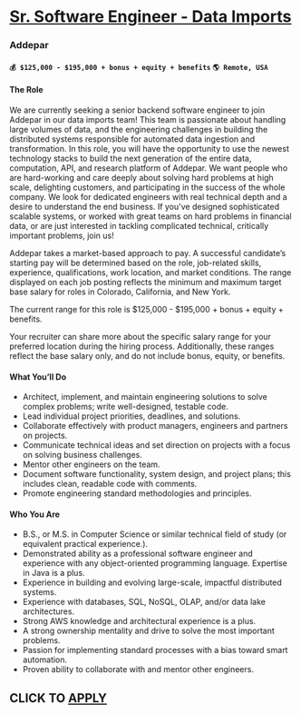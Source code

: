 # [Sr. Software Engineer - Data Imports](https://www.remotewlb.com/apply/sr-software-engineer-data-imports)  
### Addepar  
#### `💰 $125,000 - $195,000 + bonus + equity + benefits` `🌎 Remote, USA`  

#### **The Role**

We are currently seeking a senior backend software engineer to join Addepar in our data imports team! This team is passionate about handling large volumes of data, and the engineering challenges in building the distributed systems responsible for automated data ingestion and transformation. In this role, you will have the opportunity to use the newest technology stacks to build the next generation of the entire data, computation, API, and research platform of Addepar. We want people who are hard-working and care deeply about solving hard problems at high scale, delighting customers, and participating in the success of the whole company. We look for dedicated engineers with real technical depth and a desire to understand the end business. If you've designed sophisticated scalable systems, or worked with great teams on hard problems in financial data, or are just interested in tackling complicated technical, critically important problems, join us!

Addepar takes a market-based approach to pay. A successful candidate’s starting pay will be determined based on the role, job-related skills, experience, qualifications, work location, and market conditions. The range displayed on each job posting reflects the minimum and maximum target base salary for roles in Colorado, California, and New York.

The current range for this role is $125,000 - $195,000 + bonus + equity + benefits.

Your recruiter can share more about the specific salary range for your preferred location during the hiring process. Additionally, these ranges reflect the base salary only, and do not include bonus, equity, or benefits.

#### **What You’ll Do**

  * Architect, implement, and maintain engineering solutions to solve complex problems; write well-designed, testable code.
  * Lead individual project priorities, deadlines, and solutions.
  * Collaborate effectively with product managers, engineers and partners on projects.
  * Communicate technical ideas and set direction on projects with a focus on solving business challenges.
  * Mentor other engineers on the team.
  * Document software functionality, system design, and project plans; this includes clean, readable code with comments.
  * Promote engineering standard methodologies and principles.

#### **Who You Are**

  * B.S., or M.S. in Computer Science or similar technical field of study (or equivalent practical experience.).
  * Demonstrated ability as a professional software engineer and experience with any object-oriented programming language. Expertise in Java is a plus.
  * Experience in building and evolving large-scale, impactful distributed systems.
  * Experience with databases, SQL, NoSQL, OLAP, and/or data lake architectures.
  * Strong AWS knowledge and architectural experience is a plus.
  * A strong ownership mentality and drive to solve the most important problems.
  * Passion for implementing standard processes with a bias toward smart automation.
  * Proven ability to collaborate with and mentor other engineers.

  
## CLICK TO [APPLY](https://www.remotewlb.com/apply/sr-software-engineer-data-imports)

